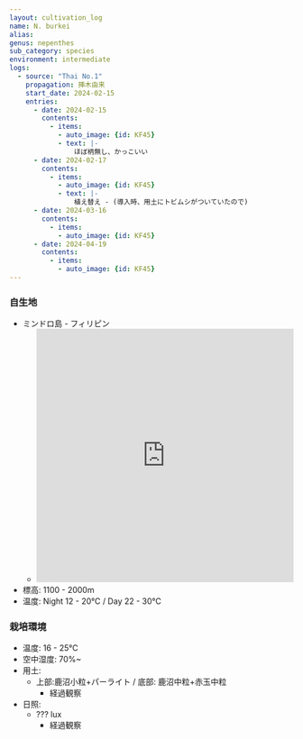 ```yaml
---
layout: cultivation_log
name: N. burkei
alias:
genus: nepenthes
sub_category: species
environment: intermediate
logs:
  - source: "Thai No.1"
    propagation: 挿木由来
    start_date: 2024-02-15
    entries:
      - date: 2024-02-15
        contents:
          - items:
            - auto_image: {id: KF45}
            - text: |-
                ほぼ柄無し、かっこいい
      - date: 2024-02-17
        contents:
          - items:
            - auto_image: {id: KF45}
            - text: |-
                植え替え - (導入時、用土にトビムシがついていたので)
      - date: 2024-03-16
        contents:
          - items:
            - auto_image: {id: KF45}
      - date: 2024-04-19
        contents:
          - items:
            - auto_image: {id: KF45}
---
```

### 自生地
- ミンドロ島 - フィリピン
  - <iframe src="https://www.google.com/maps/embed?pb=!1m18!1m12!1m3!1d754732.486202696!2d120.87756624113442!3d12.834316836566611!2m3!1f0!2f0!3f0!3m2!1i1024!2i768!4f13.1!3m3!1m2!1s0x33bc82a795f0b0a3%3A0xa7c97d5adf33b09b!2sMindoro!5e0!3m2!1sen!2sjp!4v1708759016562!5m2!1sen!2sjp" width="100%" height="450" style="border:0;" allowfullscreen="" loading="lazy" referrerpolicy="no-referrer-when-downgrade"></iframe>
- 標高: 1100 - 2000m
- 温度: Night 12 - 20℃ / Day 22 - 30℃

### 栽培環境
- 温度: 16 - 25℃
- 空中湿度: 70%~
- 用土:
  - 上部:鹿沼小粒+パーライト / 底部: 鹿沼中粒+赤玉中粒
    - 経過観察
- 日照:
  - ??? lux
    - 経過観察
